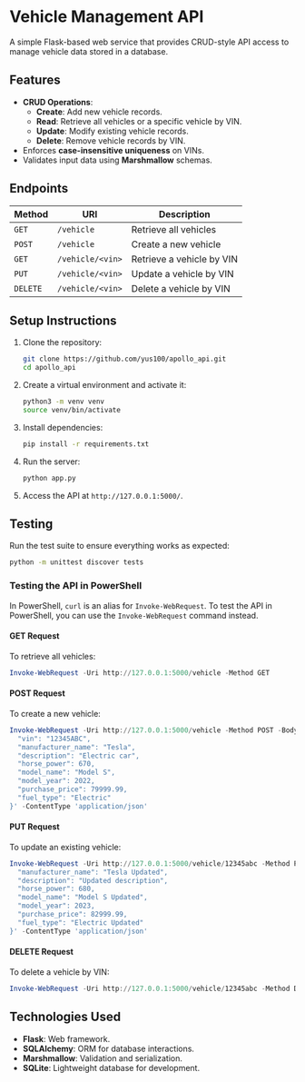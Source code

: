 # **Vehicle Management API**

A simple Flask-based web service that provides CRUD-style API access to manage vehicle data stored in a database.

## **Features**

- **CRUD Operations**:
  - **Create**: Add new vehicle records.
  - **Read**: Retrieve all vehicles or a specific vehicle by VIN.
  - **Update**: Modify existing vehicle records.
  - **Delete**: Remove vehicle records by VIN.
- Enforces **case-insensitive uniqueness** on VINs.
- Validates input data using **Marshmallow** schemas.

## **Endpoints**

| Method | URI                   | Description                |
|--------|-----------------------|----------------------------|
| `GET`  | `/vehicle`            | Retrieve all vehicles      |
| `POST` | `/vehicle`            | Create a new vehicle       |
| `GET`  | `/vehicle/<vin>`      | Retrieve a vehicle by VIN  |
| `PUT`  | `/vehicle/<vin>`      | Update a vehicle by VIN    |
| `DELETE` | `/vehicle/<vin>`    | Delete a vehicle by VIN    |

## **Setup Instructions**

1. Clone the repository:
   ```bash
   git clone https://github.com/yus100/apollo_api.git
   cd apollo_api
   ```

2. Create a virtual environment and activate it:
   ```bash
   python3 -m venv venv
   source venv/bin/activate
   ```

3. Install dependencies:
   ```bash
   pip install -r requirements.txt
   ```

4. Run the server:
   ```bash
   python app.py
   ```

5. Access the API at `http://127.0.0.1:5000/`.

## **Testing**

Run the test suite to ensure everything works as expected:
```bash
python -m unittest discover tests
```

### **Testing the API in PowerShell**

In PowerShell, `curl` is an alias for `Invoke-WebRequest`. To test the API in PowerShell, you can use the `Invoke-WebRequest` command instead.

#### **GET Request**
To retrieve all vehicles:
```powershell
Invoke-WebRequest -Uri http://127.0.0.1:5000/vehicle -Method GET
```

#### **POST Request**
To create a new vehicle:
```powershell
Invoke-WebRequest -Uri http://127.0.0.1:5000/vehicle -Method POST -Body '{
  "vin": "12345ABC",
  "manufacturer_name": "Tesla",
  "description": "Electric car",
  "horse_power": 670,
  "model_name": "Model S",
  "model_year": 2022,
  "purchase_price": 79999.99,
  "fuel_type": "Electric"
}' -ContentType 'application/json'
```

#### **PUT Request**
To update an existing vehicle:
```powershell
Invoke-WebRequest -Uri http://127.0.0.1:5000/vehicle/12345abc -Method PUT -Body '{
  "manufacturer_name": "Tesla Updated",
  "description": "Updated description",
  "horse_power": 680,
  "model_name": "Model S Updated",
  "model_year": 2023,
  "purchase_price": 82999.99,
  "fuel_type": "Electric Updated"
}' -ContentType 'application/json'
```

#### **DELETE Request**
To delete a vehicle by VIN:
```powershell
Invoke-WebRequest -Uri http://127.0.0.1:5000/vehicle/12345abc -Method DELETE
```


## **Technologies Used**

- **Flask**: Web framework.
- **SQLAlchemy**: ORM for database interactions.
- **Marshmallow**: Validation and serialization.
- **SQLite**: Lightweight database for development.
